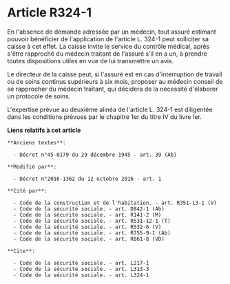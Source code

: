 # Article R324-1

En l'absence de demande adressée par un médecin, tout assuré estimant pouvoir bénéficier de l'application de l'article L.
324-1 peut solliciter sa caisse à cet effet. La caisse invite le service du contrôle médical, après s'être rapproché du
médecin traitant de l'assuré s'il en a un, à prendre toutes dispositions utiles en vue de lui transmettre un avis. 

Le directeur de la caisse peut, si l'assuré est en cas d'interruption de travail ou de soins continus supérieurs à six mois,
proposer au médecin conseil de se rapprocher du médecin traitant, qui décidera de la nécessité d'élaborer un protocole de
soins. 

L'expertise prévue au deuxième alinéa de l'article L. 324-1 est diligentée dans les conditions prévues par le chapitre 1er du
titre IV du livre Ier.

**Liens relatifs à cet article**

	**Anciens textes**:

	  - Décret n°45-0179 du 29 décembre 1945 - art. 39 (Ab)

	**Modifié par**:

	  - Décret n°2016-1362 du 12 octobre 2016 - art. 1

	**Cité par**:

	  - Code de la construction et de l'habitation. - art. R351-13-1 (V)
	  - Code de la sécurité sociale. - art. D842-1 (Ab)
	  - Code de la sécurité sociale. - art. R141-2 (M)
	  - Code de la sécurité sociale. - art. R531-12-1 (T)
	  - Code de la sécurité sociale. - art. R532-6 (V)
	  - Code de la sécurité sociale. - art. R755-9-1 (Ab)
	  - Code de la sécurité sociale. - art. R861-8 (VD)

	**Cite**:

	  - Code de la sécurité sociale. - art. L217-1
	  - Code de la sécurité sociale. - art. L313-3
	  - Code de la sécurité sociale. - art. L324-1

